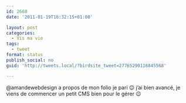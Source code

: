 ```yaml
---
id: 2668
date: '2011-01-19T16:32:15+01:00'

layout: post
categories:
  - Vis ma vie
tags:
  - tweet
format: status
publish_social: no
guid: 'http://tweets.local/?birdsite_tweet=27765290116845568'

---
```


@amandewebdesign a propos de mon folio je pari 😉 j’ai bien avancé, je viens de commencer un petit CMS bien pour le gérer 😉